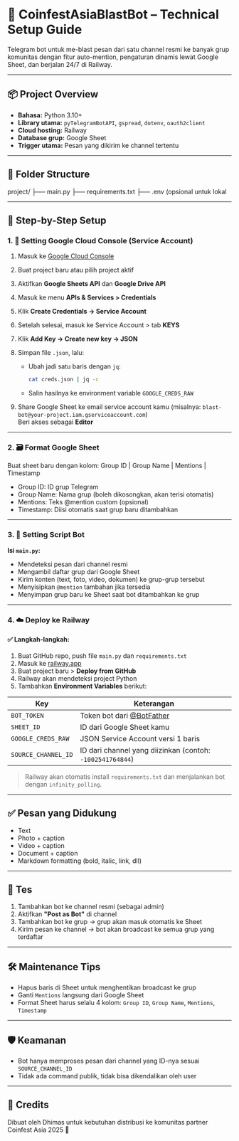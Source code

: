 # 🚀 CoinfestAsiaBlastBot – Technical Setup Guide

Telegram bot untuk me-blast pesan dari satu channel resmi ke banyak grup komunitas dengan fitur auto-mention, pengaturan dinamis lewat Google Sheet, dan berjalan 24/7 di Railway.

---

## 📦 Project Overview

- **Bahasa:** Python 3.10+
- **Library utama:** `pyTelegramBotAPI`, `gspread`, `dotenv`, `oauth2client`
- **Cloud hosting:** Railway
- **Database grup:** Google Sheet
- **Trigger utama:** Pesan yang dikirim ke channel tertentu

---

## 🧱 Folder Structure
project/
├── main.py
├── requirements.txt
├── .env (opsional untuk lokal


---

## 🧰 Step-by-Step Setup

### 1. 🔧 Setting Google Cloud Console (Service Account)

1. Masuk ke [Google Cloud Console](https://console.cloud.google.com/)
2. Buat project baru atau pilih project aktif
3. Aktifkan **Google Sheets API** dan **Google Drive API**
4. Masuk ke menu **APIs & Services > Credentials**
5. Klik **Create Credentials → Service Account**
6. Setelah selesai, masuk ke Service Account > tab **KEYS**
7. Klik **Add Key → Create new key → JSON**
8. Simpan file `.json`, lalu:
   - Ubah jadi satu baris dengan `jq`:
     ```bash
     cat creds.json | jq -c
     ```
   - Salin hasilnya ke environment variable `GOOGLE_CREDS_RAW`

9. Share Google Sheet ke email service account kamu (misalnya: `blast-bot@your-project.iam.gserviceaccount.com`)  
   Beri akses sebagai **Editor**

---

### 2. 🗃️ Format Google Sheet

Buat sheet baru dengan kolom:
Group ID | Group Name | Mentions | Timestamp


- Group ID: ID grup Telegram
- Group Name: Nama grup (boleh dikosongkan, akan terisi otomatis)
- Mentions: Teks @mention custom (opsional)
- Timestamp: Diisi otomatis saat grup baru ditambahkan

---

### 3. 🧪 Setting Script Bot

**Isi `main.py`:**

- Mendeteksi pesan dari channel resmi
- Mengambil daftar grup dari Google Sheet
- Kirim konten (text, foto, video, dokumen) ke grup-grup tersebut
- Menyisipkan `@mention` tambahan jika tersedia
- Menyimpan grup baru ke Sheet saat bot ditambahkan ke grup

---

### 4. ☁️ Deploy ke Railway

#### ✅ Langkah-langkah:

1. Buat GitHub repo, push file `main.py` dan `requirements.txt`
2. Masuk ke [railway.app](https://railway.app)
3. Buat project baru > **Deploy from GitHub**
4. Railway akan mendeteksi project Python
5. Tambahkan **Environment Variables** berikut:

| Key                | Keterangan                                   |
|--------------------|----------------------------------------------|
| `BOT_TOKEN`         | Token bot dari [@BotFather](https://t.me/BotFather) |
| `SHEET_ID`          | ID dari Google Sheet kamu                   |
| `GOOGLE_CREDS_RAW`  | JSON Service Account versi 1 baris          |
| `SOURCE_CHANNEL_ID` | ID dari channel yang diizinkan (contoh: `-1002541764844`) |

> Railway akan otomatis install `requirements.txt` dan menjalankan bot dengan `infinity_polling`.

---

## ✅ Pesan yang Didukung

- Text
- Photo + caption
- Video + caption
- Document + caption
- Markdown formatting (bold, italic, link, dll)

---

## 🧪 Tes

1. Tambahkan bot ke channel resmi (sebagai admin)
2. Aktifkan **"Post as Bot"** di channel
3. Tambahkan bot ke grup → grup akan masuk otomatis ke Sheet
4. Kirim pesan ke channel → bot akan broadcast ke semua grup yang terdaftar

---

## 🛠 Maintenance Tips

- Hapus baris di Sheet untuk menghentikan broadcast ke grup
- Ganti `Mentions` langsung dari Google Sheet
- Format Sheet harus selalu 4 kolom: `Group ID`, `Group Name`, `Mentions`, `Timestamp`

---

## 🛡️ Keamanan

- Bot hanya memproses pesan dari channel yang ID-nya sesuai `SOURCE_CHANNEL_ID`
- Tidak ada command publik, tidak bisa dikendalikan oleh user

---

## 🙌 Credits

Dibuat oleh Dhimas untuk kebutuhan distribusi ke komunitas partner Coinfest Asia 2025 🚀
